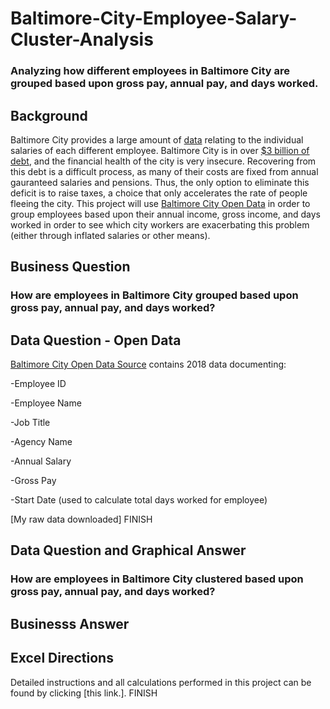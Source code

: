 # Baltimore-City-Employee-Salary-Cluster-Analysis
### Analyzing how different employees in Baltimore City are grouped based upon gross pay, annual pay, and days worked.

## Background
Baltimore City provides a large amount of [data](https://data.baltimorecity.gov/City-Government/Baltimore-City-Employees-Salaries/w28m-utix) relating to the individual salaries of each different employee. Baltimore City is in over [$3 billion of debt](https://www.mdpolicy.org/policyblog/detail/baltimores-economy-principles-for-recovery#:~:text=Baltimore%20was%2C%20of%20course%2C%20already,in%20terms%20of%20financial%20health.), and the financial health of the city is very insecure.  Recovering from this debt is a difficult process, as many of their costs are fixed from annual gauranteed salaries and pensions.  Thus, the only option to eliminate this deficit is to raise taxes, a choice that only accelerates the rate of people fleeing the city. This project will use [Baltimore City Open Data](https://data.baltimorecity.gov/City-Government/Baltimore-City-Employees-Salaries/w28m-utix) in order to group employees based upon their annual income, gross income, and days worked in order to see which city workers are exacerbating this problem (either through inflated salaries or other means).

## Business Question
### How are employees in Baltimore City grouped based upon gross pay, annual pay, and days worked?

## Data Question - Open Data
[Baltimore City Open Data Source](https://data.baltimorecity.gov/City-Government/Baltimore-City-Employees-Salaries/w28m-utix) contains 2018 data documenting:

-Employee ID

-Employee Name

-Job Title

-Agency Name

-Annual Salary

-Gross Pay

-Start Date (used to calculate total days worked for employee)

[My raw data downloaded] FINISH


## Data Question and Graphical Answer
### How are employees in Baltimore City clustered based upon gross pay, annual pay, and days worked?



## Businesss Answer





## Excel Directions
Detailed instructions and all calculations performed in this project can be found by clicking [this link.].  FINISH
